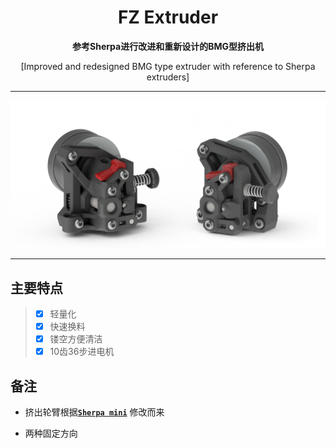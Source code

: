 <h1 align="center">FZ Extruder</h1>

**<p align="center">参考Sherpa进行改进和重新设计的BMG型挤出机**
<p align="center">[Improved and redesigned BMG type extruder with reference to Sherpa extruders]

 ---
 
![FZ-Extruder](Images-效果图/FZ-Extruder.png)
 
 ---

## 主要特点
> - [x] 轻量化
> - [x] 快速换料
> - [x] 镂空方便清洁
> - [x] 10齿36步进电机

## 备注
- 挤出轮臂根据[**`Sherpa mini`**](https://github.com/Annex-Engineering/Sherpa_Mini-Extruder) 修改而来

- 两种固定方向
 
